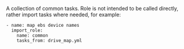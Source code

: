 A collection of common tasks. Role is not intended to be called directly,
rather import tasks where needed, for example:

```
- name: map ebs device names
  import_role:
    name: common
    tasks_from: drive_map.yml
```
